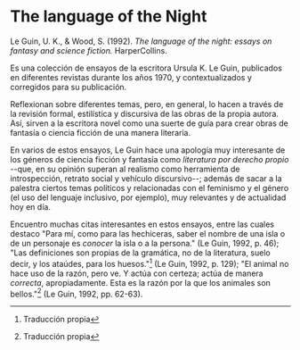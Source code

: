 # The language of the Night

Le Guin, U. K., & Wood, S. (1992). *The language of the night: essays on fantasy and science fiction.* HarperCollins.

Es una colección de ensayos de la escritora Ursula K. Le Guin, publicados en diferentes revistas durante los años 1970, y contextualizados y corregidos para su publicación.

Reflexionan sobre diferentes temas, pero, en general, lo hacen a través de la revisión formal, estilística y discursiva de las obras de la propia autora. Así, sirven a la escritora novel como una suerte de guía para crear obras de fantasía o ciencia ficción de una manera literaria.

En varios de estos ensayos, Le Guin hace una apología muy interesante de los géneros de ciencia ficción y fantasía como *literatura por derecho propio* --que, en su opinión superan al realismo como herramienta de introspección, retrato social y vehículo discursivo--; además de sacar a la palestra ciertos temas políticos y relacionadas con el feminismo y el género (el uso del lenguaje inclusivo, por ejemplo), muy relevantes y de actualidad hoy en día.

Encuentro muchas citas interesantes en estos ensayos, entre las cuales destaco "Para mí, como para las hechiceras, saber el nombre de una isla o de un personaje es *conocer* la isla o a la persona." (Le Guin, 1992, p. 46);  "Las definiciones son propias de la gramática, no de la literatura, suelo decir, y los ataúdes, para los huesos."[^1] (Le Guin, 1992, p. 129); "El animal no hace uso de la razón, pero ve. Y actúa con certeza; actúa de manera *correcta*, apropiadamente. Esta es la razón por la que los animales son bellos."[^1] (Le Guin, 1992, pp. 62-63).

[^1]: Traducción propia